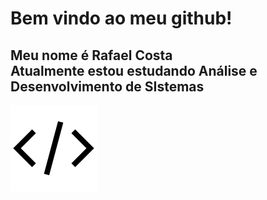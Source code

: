 <html>
<body>
  <h1>
    Bem vindo ao meu github!
  </h1>
  <h2>Meu nome é Rafael Costa<br>
  Atualmente estou estudando Análise e Desenvolvimento de SIstemas
  </h2>
  <img src="./code.svg">
</body>
</html>

